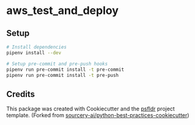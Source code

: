 # aws_test_and_deploy

## Setup
```sh
# Install dependencies
pipenv install --dev

# Setup pre-commit and pre-push hooks
pipenv run pre-commit install -t pre-commit
pipenv run pre-commit install -t pre-push
```

## Credits
This package was created with Cookiecutter and the [psfldr](https://github.com/psfldr/python-best-practices-cookiecutter) project template.
(Forked from [sourcery-ai/python-best-practices-cookiecutter](https://github.com/sourcery-ai/python-best-practices-cookiecutter))
